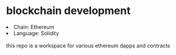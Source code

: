 # blockchain development

<li>Chain: Ethereum</li>
<li>Language: Solidity</li>
<br/>

<section> this repo is a workspace for various ethereum dapps and contracts </section>
